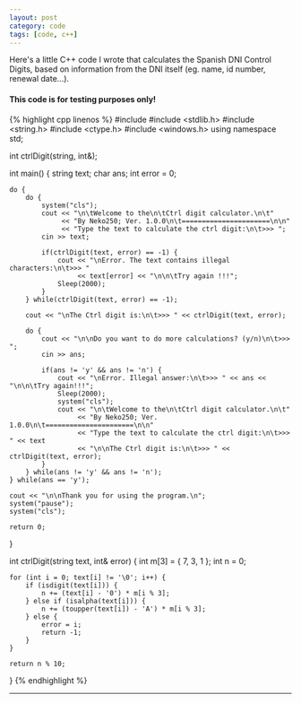 ```yaml
---
layout: post
category: code
tags: [code, c++]
---
```


Here's a little C++ code I wrote that calculates the Spanish DNI Control Digits, based on information from the DNI itself (eg. name, id number, renewal date...).

#### This code is for testing purposes only!

{% highlight cpp linenos %}
#include <iostream>
#include <stdlib.h>
#include <string.h>
#include <ctype.h>
#include <windows.h>
using namespace std;

int ctrlDigit(string, int&);

int main() {
    string text;
    char ans;
    int error = 0;
    
    do {
        do {
            system("cls");
            cout << "\n\tWelcome to the\n\tCtrl digit calculator.\n\t"
                 << "By Neko250; Ver. 1.0.0\n\t======================\n\n"
                 << "Type the text to calculate the ctrl digit:\n\t>>> ";
            cin >> text;

            if(ctrlDigit(text, error) == -1) {
                cout << "\nError. The text contains illegal characters:\n\t>>> "
                     << text[error] << "\n\n\tTry again !!!";
                Sleep(2000);
            }
        } while(ctrlDigit(text, error) == -1);

        cout << "\nThe Ctrl digit is:\n\t>>> " << ctrlDigit(text, error);

        do {
            cout << "\n\nDo you want to do more calculations? (y/n)\n\t>>> ";
            cin >> ans;

            if(ans != 'y' && ans != 'n') {
                cout << "\nError. Illegal answer:\n\t>>> " << ans << "\n\n\tTry again!!!";
                Sleep(2000);
                system("cls");
                cout << "\n\tWelcome to the\n\tCtrl digit calculator.\n\t"
                     << "By Neko250; Ver. 1.0.0\n\t======================\n\n"
                     << "Type the text to calculate the ctrl digit:\n\t>>> " << text
                     << "\n\nThe Ctrl digit is:\n\t>>> " << ctrlDigit(text, error);
            }
        } while(ans != 'y' && ans != 'n');
    } while(ans == 'y');

    cout << "\n\nThank you for using the program.\n";
    system("pause");
    system("cls");

    return 0;
}

int ctrlDigit(string text, int& error) {
    int m[3] = { 7, 3, 1 };
    int n = 0;

    for (int i = 0; text[i] != '\0'; i++) {
        if (isdigit(text[i])) {
            n += (text[i] - '0') * m[i % 3];
        } else if (isalpha(text[i])) {
            n += (toupper(text[i]) - 'A') * m[i % 3];
        } else {
            error = i;
            return -1;
        }
    }

    return n % 10;
}
{% endhighlight %}

---
